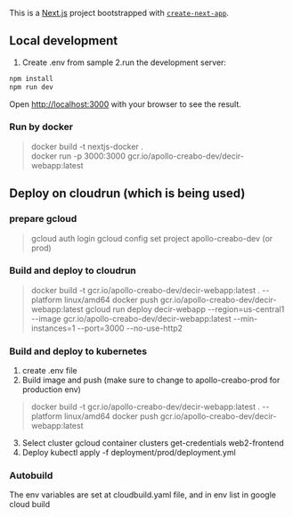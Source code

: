 This is a [Next.js](https://nextjs.org/) project bootstrapped with [`create-next-app`](https://github.com/vercel/next.js/tree/canary/packages/create-next-app).

## Local development
1. Create .env from sample
2.run the development server:

```bash
npm install
npm run dev
```

Open [http://localhost:3000](http://localhost:3000) with your browser to see the result.

### Run by docker
> docker build -t nextjs-docker .      
> docker run -p 3000:3000 gcr.io/apollo-creabo-dev/decir-webapp:latest

## Deploy on cloudrun (which is being used)
### prepare gcloud
> gcloud auth login
> gcloud config set project apollo-creabo-dev (or prod)

### Build and deploy to cloudrun
> docker build -t gcr.io/apollo-creabo-dev/decir-webapp:latest . --platform linux/amd64 
> docker push gcr.io/apollo-creabo-dev/decir-webapp:latest
> gcloud run deploy decir-webapp --region=us-central1 --image gcr.io/apollo-creabo-dev/decir-webapp:latest --min-instances=1 --port=3000 --no-use-http2
### Build and deploy to kubernetes
1. create .env file
2. Build image and push (make sure to change to apollo-creabo-prod for production env)
> docker build -t gcr.io/apollo-creabo-dev/decir-webapp:latest . --platform linux/amd64 
> docker push gcr.io/apollo-creabo-dev/decir-webapp:latest
3. Select cluster
gcloud container clusters get-credentials web2-frontend
4. Deploy
kubectl apply -f deployment/prod/deployment.yml
### Autobuild
The env variables are set at cloudbuild.yaml file, and in env list in google cloud build 